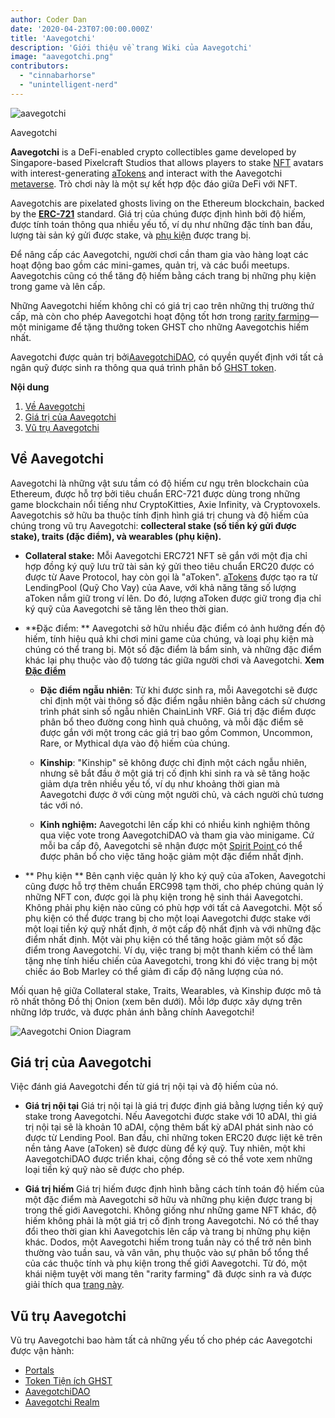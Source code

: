 ```yaml
---
author: Coder Dan
date: '2020-04-23T07:00:00.000Z'
title: 'Aavegotchi'
description: 'Giới thiệu về trang Wiki của Aavegotchi'
image: "aavegotchi.png"
contributors:
  - "cinnabarhorse"
  - "unintelligent-nerd"
---
```


<div class="headerImageContainer">
<img class="headerImage" src="/aavegotchi.png" alt="aavegotchi" />
<p class="headerImageText">Aavegotchi</p>
</div>

**Aavegotchi** is a DeFi-enabled crypto collectibles game developed by Singapore-based Pixelcraft Studios that allows players to stake [NFT](/glossary#nft) avatars with interest-generating [aTokens](/posts/atokens) and interact with the Aavegotchi [metaverse](/posts/metaverse). Trò chơi này là một sự kết hợp độc đáo giữa DeFi với NFT.

Aavegotchis are pixelated ghosts living on the Ethereum blockchain, backed by the [**ERC-721**](/glossary#erc-721) standard. Giá trị của chúng được định hình bởi độ hiếm, được tính toán thông qua nhiều yếu tố, ví dụ như những đặc tính ban đầu, lượng tài sản ký gửi được stake, và [phụ kiện](/posts/wearables) được trang bị.

Để nâng cấp các Aavegotchi, người chơi cần tham gia vào hàng loạt các hoạt động bao gồm các mini-games, quản trị, và các buổi meetups. Aavegotchis cũng có thể tăng độ hiếm bằng cách trang bị những phụ kiện trong game và lên cấp.

Những Aavegotchi hiếm không chỉ có giá trị cao trên những thị trường thứ cấp, mà còn cho phép Aavegotchi hoạt động tốt hơn trong [rarity farming](https://wiki.aavegotchi.com/rarity-farming)—một minigame để tặng thưởng token GHST cho những Aavegotchis hiếm nhất.

Aavegotchi được quản trị bởi[AavegotchiDAO](/posts/dao), có quyền quyết định với tất cả ngân quỹ được sinh ra thông qua quá trình phân bổ [GHST token](/posts/ghst).

<div class="contentsBox">

**Nội dung**

<ol>
<li><a href=#about-aavegotchis>Về Aavegotchi</a></li>
<li><a href=#aavegotchi-value>Giá trị của Aavegotchi</a></li>
<li><a href=#the-aavegotchi-universe>Vũ trụ Aavegotchi</a></li>
</ol>

</div>

## Về Aavegotchi
Aavegotchi là những vật sưu tầm có độ hiếm cư ngụ trên blockchain của Ethereum, được hỗ trợ bởi tiêu chuẩn ERC-721 được dùng trong những game blockchain nổi tiếng như CryptoKitties, Axie Infinity, và Cryptovoxels. Aavegotchis sở hữu ba thuộc tính định hình giá trị chung và độ hiếm của chúng trong vũ trụ Aavegotchi: **collecteral stake (số tiền ký gửi được stake), traits (đặc điểm), và wearables (phụ kiện).**

*  **Collateral stake:** Mỗi Aavegotchi ERC721 NFT sẽ gắn với một địa chỉ hợp đồng ký quỹ lưu trữ tài sản ký gửi theo tiêu chuẩn ERC20 được có được từ Aave Protocol, hay còn gọi là "aToken". [aTokens](https://wiki.aavegotchi.com/atokens) được tạo ra từ LendingPool (Quỹ Cho Vay) của Aave, với khả năng tăng số lượng aToken nắm giữ trong ví lên. Do đó, lượng aToken được giữ trong địa chỉ ký quỹ của Aavegotchi sẽ tăng lên theo thời gian.


*  **Đặc điểm: ** Aavegotchi sở hữu nhiều đặc điểm có ảnh hưởng đến độ hiếm, tính hiệu quả khi chơi mini game của chúng, và loại phụ kiện mà chúng có thể trang bị. Một số đặc điểm là bẩm sinh, và những đặc điểm khác lại phụ thuộc vào độ tương tác giữa người chơi và Aavegotchi. **Xem[ Đặc điểm](/posts/traits)**

    * **Đặc điểm ngẫu nhiên**: Từ khi được sinh ra, mỗi Aavegotchi sẽ được chỉ định một vài thông số đặc điểm ngẫu nhiên bằng cách sử chương trình phát sinh số ngẫu nhiên ChainLinh VRF. Giá trị đặc điểm được phân bổ theo đường cong hình quả chuông, và mỗi đặc điểm sẽ được gắn với một trong các giá trị bao gồm Common, Uncommon, Rare, or Mythical dựa vào độ hiếm của chúng.

    *  **Kinship**: "Kinship" sẽ không được chỉ định một cách ngẫu nhiên, nhưng sẽ bắt đầu ở một giá trị cố định khi sinh ra và sẽ tăng hoặc giảm dựa trên nhiều yếu tố, ví dụ như khoảng thời gian mà Aavegotchi được ở với cùng một người chủ, và cách người chủ tương tác với nó.

    *  **Kinh nghiệm:** Aavegotchi lên cấp khi có nhiều kinh nghiệm thông qua việc vote trong AavegotchiDAO và tham gia vào minigame. Cứ mỗi ba cấp độ, Aavegotchi sẽ nhận được một [ Spirit Point ](/posts/glossary#spirit-point) có thể được phân bổ cho việc tăng hoặc giảm một đặc điểm nhất định.

* ** Phụ kiện ** Bên cạnh việc quản lý kho ký quỹ của aToken, Aavegotchi cũng được hỗ trợ thêm chuẩn ERC998 tạm thời, cho phép chúng quản lý những NFT con, được gọi là phụ kiện trong hệ sinh thái Aavegotchi. Không phải phụ kiện nào cũng có phù hợp với tất cả Aavegotchi. Một số phụ kiện có thể được trang bị cho một loại Aavegotchi được stake với một loại tiền ký quỹ nhất định, ở một cấp độ nhất định và với những đặc điểm nhất định. Một vài phụ kiện có thể tăng hoặc giảm một số đặc điểm trong Aavegotchi. Ví dụ, việc trang bị một thanh kiếm có thể làm tặng nhẹ tính hiếu chiến của Aavegotchi, trong khi đó việc trang bị một chiếc áo Bob Marley có thể giảm đi cấp độ năng lượng của nó.

Mối quan hệ giữa Collateral stake, Traits, Wearables, và Kinship được mô tả rõ nhất thông Đồ thị Onion (xem bên dưới). Mỗi lớp được xây dựng trên những lớp trước, và được phản ánh bằng chính Aavegotchi!

<img class = "bodyImage" src = "/introduction/aavegotchi-onion-diagram.png" alt = "Aavegotchi Onion Diagram" />

## Giá trị của Aavegotchi
Việc đánh giá Aavegotchi đến từ giá trị nội tại và độ hiếm của nó.

* **Giá trị nội tại** Giá trị nội tại là giá trị được định giá bằng lượng tiền ký quỹ stake trong Aavegotchi. Nếu Aavegotchi được stake với 10 aDAI, thì giá trị nội tại sẽ là khoản 10 aDAI, cộng thêm bất kỳ aDAI phát sinh nào có được từ Lending Pool. Ban đầu, chỉ những token ERC20 được liệt kê trên nền tảng Aave (aToken) sẽ được dùng để ký quỹ. Tuy nhiên, một khi AavegotchiDAO được triển khai, cộng đồng sẽ có thể vote xem những loại tiền ký quỹ nào sẽ được cho phép.

* **Giá trị hiếm** Giá trị hiếm được định hình bằng cách tính toán độ hiếm của một đặc điểm mà Aavegotchi sỡ hữu và những phụ kiện được trang bị trong thế giới Aavegotchi. Không giống như những game NFT khác, độ hiếm không phải là một giá trị cố định trong Aavegotchi. Nó có thể thay đổi theo thời gian khi Aavegotchis lên cấp và trang bị những phụ kiện khác. Dodos, một Aavegotchi hiếm trong tuần này có thể trở nên bình thường vào tuần sau, và vân vân, phụ thuộc vào sự phân bổ tổng thể của các thuộc tính và phụ kiện trong thế giới Aavegotchi. Từ đó, một khái niệm tuyệt vời mang tên "rarity farming" đã được sinh ra và được giải thích qua [trang này](/rarity-farming).

## Vũ trụ Aavegotchi
Vũ trụ Aavegotchi bao hàm tất cả những yếu tố cho phép các Aavegotchi được vận hành:
* [Portals](/posts/portals)
* [Token Tiện ích GHST](/posts/ghst)
* [AavegotchiDAO](/posts/dao)
* [Aavegotchi Realm](/posts/metaverse)